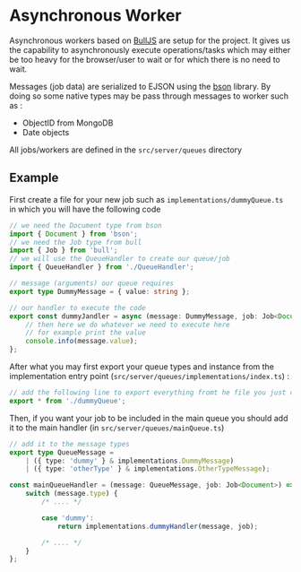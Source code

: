 # Asynchronous Worker

Asynchronous workers based on [BullJS][bull] are setup for the project.
It gives us the capability to asynchronously execute operations/tasks which may either be too heavy for the browser/user
to wait or for which there is no need to wait.

Messages (job data) are serialized to EJSON using the [bson] library. By doing so some native types may be pass through messages to worker such as :

-   ObjectID from MongoDB
-   Date objects

[bson]: https://github.com/mongodb/js-bson#readme
[bull]: https://optimalbits.github.io/bull/

All jobs/workers are defined in the `src/server/queues` directory

## Example

First create a file for your new job such as `implementations/dummyQueue.ts` in which you will have the following code

```ts
// we need the Document type from bson
import { Document } from 'bson';
// we need the Job type from bull
import { Job } from 'bull';
// we will use the QueueHandler to create our queue/job
import { QueueHandler } from './QueueHandler';

// message (arguments) our queue requires
export type DummyMessage = { value: string };

// our handler to execute the code
export const dummyJandler = async (message: DummyMessage, job: Job<Document>) => {
    // then here we do whatever we need to execute here
    // for example print the value
    console.info(message.value);
};
```

After what you may first export your queue types and instance from the implementation entry point (`src/server/queues/implementations/index.ts`) :

```ts
// add the following line to export everything fromt he file you just created
export * from './dummyQueue';
```

Then, if you want your job to be included in the main queue you should add it to the main handler (in `src/server/queues/mainQueue.ts`)

```ts
// add it to the message types
export type QueueMessage =
    | ({ type: 'dummy' } & implementations.DummyMessage)
    | ({ type: 'otherType' } & implementations.OtherTypeMessage);

const mainQueueHandler = (message: QueueMessage, job: Job<Document>) => {
    switch (message.type) {
        /* .... */

        case 'dummy':
            return implementations.dummyHandler(message, job);

        /* .... */
    }
};
```
